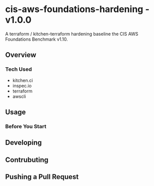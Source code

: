 # cis-aws-foundations-hardening - v1.0.0

A terraform / kitchen-terraform hardening baseline the CIS AWS Foundations Benchmark v1.10.

## Overview

### Tech Used
- kitchen.ci
- inspec.io
- terraform
- awscli

## Usage

### Before You Start

## Developing

## Contrubuting

## Pushing a Pull Request
